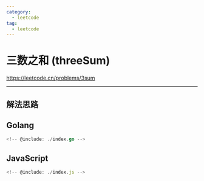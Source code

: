```yaml
---
category:
  - leetcode
tag:
  - leetcode
---
```


# 三数之和 (threeSum)

https://leetcode.cn/problems/3sum

---

## 解法思路

## Golang

```go
<!-- @include: ./index.go -->
```

## JavaScript

```js
<!-- @include: ./index.js -->
```
